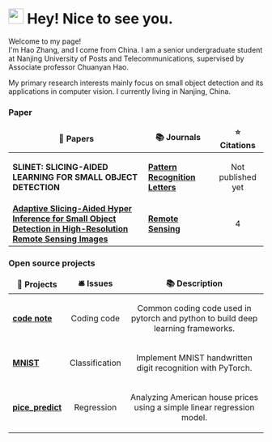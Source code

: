 <h1><img src="https://emojis.slackmojis.com/emojis/images/1531849430/4246/blob-sunglasses.gif?1531849430" width="30"/> Hey! Nice to see you.</h1>


<p>Welcome to my page! </br> I'm Hao Zhang, and I come from China. I am a senior undergraduate student at Nanjing University of Posts and Telecommunications, supervised by Associate professor Chuanyan Hao. 

My primary research interests mainly focus on small object detection and its applications in  computer vision. I currently living in Nanjing, China. </p>
<h3>Paper</h3>
<table>
  <thead align="center">
    <tr border: none;>
      <td><b>🎁 Papers</b></td>
      <td><b>📚 Journals</b></td>
      <td><b>⭐ Citations</b></td>
    </tr>
  </thead>
  <tbody>
      <tr>
      <td><a ><b> SLINET: SLICING-AIDED LEARNING FOR SMALL OBJECT DETECTION</b></a></td>
      <td><a alt="Journals" href="https://www.sciencedirect.com/journal/pattern-recognition-letters"/><b align="center">Pattern Recognition Letters</b></a></td>
      <td><alt="Citations"/><p align="center"> Not published yet </p>   </td>
    </tr>
    <tr>
      <td><a href="https://github.com/Gemini-wt/ASAHI/tree/13408050ba91141a072a4645ee6ee4f2924747d0"><b> Adaptive Slicing-Aided Hyper Inference for Small Object Detection in High-Resolution Remote Sensing Images</b></a></td>
      <td><a alt="Journals" href="https://www.mdpi.com/journal/remotesensing"/><b align="center">Remote Sensing</b></a></td>
      <td><alt="Citations"/><p align="center"> 4 </p>   </td>
    </tr>
  </tbody>
</table>
        
<h3>Open source projects</h3>
<table>
  <thead align="center">
    <tr border: none;>
      <td><b>🎁 Projects</b></td>
      <td><b>🛎 Issues</b></td>
      <td><b>📚 Description</b></td>
    </tr>
  </thead>
  <tbody>
    <tr>
      <td><a href="https://github.com/Gemini-wt/Gemini-wt/blob/6f29260b7091c8e7ea3596525d0b8ee6d505948b/code%20note.py"><b> code note</b></a></td>
      <td><alt="Issues"/><p align="center"> Coding code </p></td>
      <td><alt="Description"/><p align="center"> Common coding code used in pytorch and python to build deep learning frameworks. </p></td>
    </tr>
    <tr>
      <td><a href="https://github.com/Gemini-wt/Gemini-wt/tree/b8d228a123636ea9db2d2625be1645deadb47629/MNIST_cls"><b> MNIST</b></a></td>
      <td><alt="Issues"/><p align="center"> Classification </p></td>
      <td><alt="Description"/><p align="center"> Implement MNIST handwritten digit recognition with PyTorch. </p></td>
    </tr>
    <tr>
      <td><a href="https://github.com/Gemini-wt/Gemini-wt/tree/a2d0c7fc7bacc728243e82228e04e5e0958b5c32/price_predict"><b> pice_predict</b></a></td>
      <td><alt="Issues"/><p align="center"> Regression </p></td>
      <td><alt="Description"/><p align="center"> Analyzing American house prices using a simple linear regression model. </p></td>
    </tr>
  </tbody>
</table>
